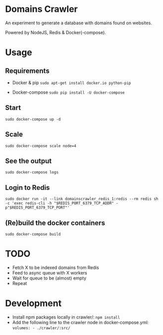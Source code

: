 Domains Crawler
================
An experiment to generate a database with domains found on websites.

Powered by NodeJS, Redis & Docker(-compose).

Usage
=====

Requirements
------------

- Docker & pip
`sudo apt-get install docker.io python-pip`

- Docker-compose
`sudo pip install -U docker-compose`

Start
-----
`sudo docker-compose up -d`

Scale
-----
`sudo docker-compose scale node=4`

See the output
--------------
`sudo docker-compose logs`

Login to Redis
--------------
`sudo docker run -it --link domainscrawler_redis_1:redis --rm redis sh -c 'exec redis-cli -h "$REDIS_PORT_6379_TCP_ADDR" -p"$REDIS_PORT_6379_TCP_PORT"'`

(Re)build the docker containers
-------------------------------
`sudo docker-compose build`


TODO
====

- Fetch X to be indexed domains from Redis
- Feed to async queue with X workers
- Wait for queue to be (almost) empty
- Repeat

Development
===========

- Install npm packages locally in crawler/:
`npm install`
- Add the following line to the crawler node in docker-compose.yml:
`
    volumes:
        - ./crawler/:src/
`
